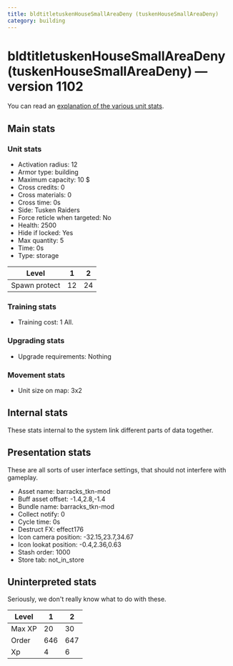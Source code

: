 ```yaml
---
title: bldtitletuskenHouseSmallAreaDeny (tuskenHouseSmallAreaDeny)
category: building
---
```


# bldtitletuskenHouseSmallAreaDeny (tuskenHouseSmallAreaDeny) — version 1102

You can read an [explanation  of the various unit stats](unitexplained.md).

## Main stats

### Unit stats

  * Activation radius: 12
  * Armor type: building
  * Maximum capacity: 10 $
  * Cross credits: 0
  * Cross materials: 0
  * Cross time: 0s
  * Side: Tusken Raiders
  * Force reticle when targeted: No
  * Health: 2500
  * Hide if locked: Yes
  * Max quantity: 5
  * Time: 0s
  * Type: storage

|Level        |1 |2 |
|-------------|--|--|
|Spawn protect|12|24|


### Training stats

  * Training cost: 1 All.

### Upgrading stats

  * Upgrade requirements: Nothing

### Movement stats

  * Unit size on map: 3x2

## Internal stats

These stats internal to the system link different parts of data together.


## Presentation stats

These are all sorts of user interface settings, that should not interfere with gameplay.

  * Asset name: barracks_tkn-mod
  * Buff asset offset: -1.4,2.8,-1.4
  * Bundle name: barracks_tkn-mod
  * Collect notify: 0
  * Cycle time: 0s
  * Destruct FX: effect176
  * Icon camera position: -32.15,23.7,34.67
  * Icon lookat position: -0.4,2.36,0.63
  * Stash order: 1000
  * Store tab: not_in_store

## Uninterpreted stats

Seriously, we don't really know what to do with these.

|Level |1  |2  |
|------|---|---|
|Max XP|20 |30 |
|Order |646|647|
|Xp    |4  |6  |


